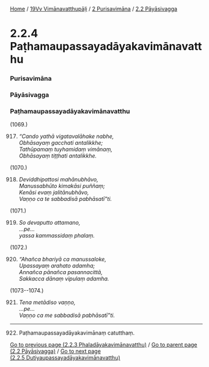 
[Home](/) / [19Vv Vimānavatthupāḷi](/tipitaka/19Vv.md) / [2 Purisavimāna](/tipitaka/19Vv/2.md) / [2.2 Pāyāsivagga](/tipitaka/19Vv/2/2.2.md)

# 2.2.4 Paṭhamaupassayadāyakavimānavatthu

### Purisavimāna

### Pāyāsivagga

### Paṭhamaupassayadāyakavimānavatthu

(1069.)

917. _“Cando yathā vigatavalāhake nabhe,_  
_Obhāsayaṃ gacchati antalikkhe;_  
_Tathūpamaṃ tuyhamidaṃ vimānaṃ,_  
_Obhāsayaṃ tiṭṭhati antalikkhe._  


(1070.)

918. _Deviddhipattosi mahānubhāvo,_  
_Manussabhūto kimakāsi puññaṃ;_  
_Kenāsi evaṃ jalitānubhāvo,_  
_Vaṇṇo ca te sabbadisā pabhāsatī”ti._  


(1071.)

919. _So devaputto attamano,_  
_…pe…_  
_yassa kammassidaṃ phalaṃ._  


(1072.)

920. _“Ahañca bhariyā ca manussaloke,_  
_Upassayaṃ arahato adamha;_  
_Annañca pānañca pasannacittā,_  
_Sakkacca dānaṃ vipulaṃ adamha._  


(1073--1074.)

921. _Tena metādiso vaṇṇo,_  
_…pe…_  
_Vaṇṇo ca me sabbadisā pabhāsatī”ti._  


---

922. Paṭhamaupassayadāyakavimānaṃ catutthaṃ.



[Go to previous page (2.2.3 Phaladāyakavimānavatthu)](/tipitaka/19Vv/2/2.2/2.2.3.md) / [Go to parent page (2.2 Pāyāsivagga)](/tipitaka/19Vv/2/2.2.md) / [Go to next page (2.2.5 Dutiyaupassayadāyakavimānavatthu)](/tipitaka/19Vv/2/2.2/2.2.5.md)


